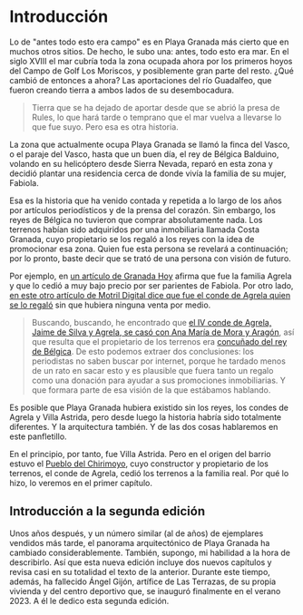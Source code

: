 # Introducción

Lo de "antes todo esto era campo" es en Playa Granada más cierto que
en muchos otros sitios. De hecho, le subo una: antes, todo esto era
mar. En el siglo XVIII el mar cubría toda la zona ocupada ahora por los primeros
hoyos del Campo de Golf Los Moriscos, y posiblemente gran parte del
resto. ¿Qué cambió de entonces a ahora? Las aportaciones del río
Guadalfeo, que fueron creando tierra a ambos lados de su
desembocadura.

> Tierra que se ha dejado de aportar desde que se abrió la presa de
> Rules, lo que hará tarde o temprano que el mar vuelva a llevarse lo
> que fue suyo. Pero esa es otra historia.

La zona que actualmente ocupa Playa Granada se llamó la finca del
Vasco, o el paraje del Vasco, hasta que un buen día, el rey de Bélgica
Balduino, volando en su helicóptero desde Sierra Nevada, reparó en
esta zona y decidió plantar una residencia cerca de donde vivía la
familia de su mujer, Fabiola.

Esa es la historia que ha venido contada y repetida a lo largo de los
años por artículos periodísticos y de la prensa del corazón. Sin
embargo, los reyes de Bélgica no tuvieron que comprar absolutamente
nada. Los terrenos habían sido adquiridos por una inmobiliaria llamada
Costa Granada, cuyo propietario se los regaló a los reyes con la idea
de promocionar esa zona. Quien fue esta persona se revelará a
continuación; por lo pronto, baste decir que se trató de una persona
con visión de futuro.

Por ejemplo, en [un artículo de Granada
Hoy](https://www.granadahoy.com/granada/Villa-Astrida-queda-epoca-dorada_0_709429403.html)
afirma que fue la familia Agrela y que lo cedió a muy bajo precio por
ser parientes de Fabiola. Por otro lado, [en este otro artículo
de Motril Digital dice que fue el conde de Agrela quien se lo
regaló](https://web.archive.org/web/20121207014035/http://motrildigital.blogia.com/2011/080116-hace-18-anos-de-la-muerte-en-motril-del-rey-balduino-de-belgica.php) sin
que hubiera ninguna venta por medio.

> Buscando, buscando, he encontrado que [el IV conde de Agrela, Jaime
> de Silva y Agrela, se casó con Ana María de Mora y
> Aragón](https://es-es.facebook.com/notes/enrique-lafuente-mu%C3%B1oz/memoria-de-la-realeza-espa%C3%B1ola-de-aquellos-barros-vienen-estos-lodos/3393784494769/),
> así que resulta que el propietario de los terrenos era [concuñado
> del rey de
> Bélgica](https://es.wikipedia.org/wiki/Fabiola_de_Mora_y_Arag%C3%B3n#Familia).
> De esto podemos extraer dos conclusiones: los periodistas no saben
> buscar por internet, porque he tardado menos de un rato en sacar
> esto y es plausible que fuera tanto un regalo como una donación para
> ayudar a sus promociones inmobiliarias. Y que formara parte de esa
> visión de la que estábamos hablando.

Es posible que Playa Granada hubiera existido sin los reyes, los
 condes de Agrela y Villa Astrida, pero desde luego la historia habría
 sido totalmente diferentes. Y la arquitectura también. Y de las dos
 cosas hablaremos en este panfletillo.

En el principio, por tanto, fue Villa Astrida. Pero en el origen del
barrio estuvo el [Pueblo del Chirimoyo](pois/pueblo-del-chirimoyo.md),
cuyo constructor y propietario de los terrenos, el conde de Agrela,
cedió los terrenos a la familia real. Por qué lo hizo, lo veremos en
el primer capítulo.

## Introducción a la segunda edición

Unos años después, y un número similar (al de años) de ejemplares
vendidos más tarde, el panorama arquitectónico de Playa Granada ha
cambiado considerablemente. También, supongo, mi habilidad a la hora
de describirlo. Así que esta nueva edición incluye dos nuevos
capítulos y revisa casi en su totalidad el texto de la
anterior. Durante este tiempo, además, ha fallecido Ángel Gijón,
artífice de Las Terrazas, de su propia vivienda y del centro deportivo
que, se inauguró finalmente en el verano 2023. A él le dedico esta
segunda edición.


